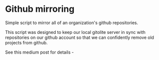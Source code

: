 Github mirroring
================

Simple script to mirror all of an organization's github repositories.


This script was designed to keep our local gitolite server in sync with
repositories on our github account so that we can confidently remove old
projects from github.

See this medium post for details -
